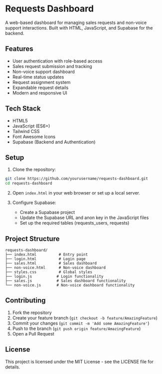 # Requests Dashboard

A web-based dashboard for managing sales requests and non-voice support interactions. Built with HTML, JavaScript, and Supabase for the backend.

## Features

- User authentication with role-based access
- Sales request submission and tracking
- Non-voice support dashboard
- Real-time status updates
- Request assignment system
- Expandable request details
- Modern and responsive UI

## Tech Stack

- HTML5
- JavaScript (ES6+)
- Tailwind CSS
- Font Awesome Icons
- Supabase (Backend and Authentication)

## Setup

1. Clone the repository:
```bash
git clone https://github.com/yourusername/requests-dashboard.git
cd requests-dashboard
```

2. Open `index.html` in your web browser or set up a local server.

3. Configure Supabase:
   - Create a Supabase project
   - Update the Supabase URL and anon key in the JavaScript files
   - Set up the required tables (requests_users, requests)

## Project Structure

```
requests-dashboard/
├── index.html          # Entry point
├── login.html          # Login page
├── sales.html          # Sales dashboard
├── non-voice.html      # Non-voice dashboard
├── styles.css          # Global styles
├── login.js           # Login functionality
├── sales.js           # Sales dashboard functionality
└── non-voice.js       # Non-voice dashboard functionality
```

## Contributing

1. Fork the repository
2. Create your feature branch (`git checkout -b feature/AmazingFeature`)
3. Commit your changes (`git commit -m 'Add some AmazingFeature'`)
4. Push to the branch (`git push origin feature/AmazingFeature`)
5. Open a Pull Request

## License

This project is licensed under the MIT License - see the LICENSE file for details. 
